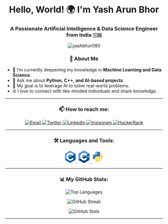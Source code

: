 <h1 align="center">Hello, World! 🌍 I'm Yash Arun Bhor</h1>
<h3 align="center">A Passionate Artificial Intelligence & Data Science Engineer from India 🇮🇳</h3>

<p align="center">
  <img src="https://komarev.com/ghpvc/?username=yashbhor080&label=Profile%20views&color=0e75b6&style=flat" alt="yashbhor080" />
</p>

<h3 align="center">🚀 About Me</h3>

- 🌱 I’m currently deepening my knowledge in **Machine Learning and Data Science**.
- 💬 Ask me about **Python, C++, and AI-based projects**.
- 🎯 My goal is to leverage AI to solve real-world problems.
- 🌐 I love to connect with like-minded individuals and share knowledge.

---

<h3 align="center">📫 How to reach me:</h3>

<p align="center">
  <a href="mailto:yashbhor080@gmail.com">
    <img align="center" src="https://img.icons8.com/fluent/48/000000/gmail.png" alt="Email" height="40" width="40" />
  </a>
  <a href="https://twitter.com/yashbhor080" target="_blank">
    <img align="center" src="https://img.icons8.com/fluent/48/000000/twitter.png" alt="Twitter" height="40" width="40" />
  </a>
  <a href="https://www.linkedin.com/in/yashbhorofficial" target="_blank">
    <img align="center" src="https://img.icons8.com/fluent/48/000000/linkedin.png" alt="LinkedIn" height="40" width="40" />
  </a>
  <a href="https://www.instagram.com/yashbhor080/profilecard/?igsh=MWdxYTdlYW84ZWViNg==" target="_blank">
    <img align="center" src="https://img.icons8.com/fluent/48/000000/instagram-new.png" alt="Instagram" height="40" width="40" />
  </a>
  <a href="https://www.hackerrank.com/vedantshinde501" target="_blank">
    <img align="center" src="https://img.icons8.com/external-tal-revivo-shadow-tal-revivo/48/000000/external-hackerrank-is-a-technology-company-that-focuses-on-competitive-programming-logo-shadow-tal-revivo.png" alt="HackerRank" height="40" width="40" />
  </a>
</p>

---

<h3 align="center">🛠️ Languages and Tools:</h3>

<p align="center">
  <a href="https://www.cprogramming.com/" target="_blank" rel="noreferrer">
    <img src="https://raw.githubusercontent.com/devicons/devicon/master/icons/c/c-original.svg" alt="C" width="40" height="40" />
  </a>
  <a href="https://www.w3schools.com/cpp/" target="_blank" rel="noreferrer">
    <img src="https://raw.githubusercontent.com/devicons/devicon/master/icons/cplusplus/cplusplus-original.svg" alt="C++" width="40" height="40" />
  </a>
  <a href="https://www.python.org" target="_blank" rel="noreferrer">
    <img src="https://raw.githubusercontent.com/devicons/devicon/master/icons/python/python-original.svg" alt="Python" width="40" height="40" />
  </a>
</p>

---

<h3 align="center">📊 My GitHub Stats:</h3>

<p align="center">
  <img src="https://github-readme-stats.vercel.app/api/top-langs?username=vyashbhor080&show_icons=true&locale=en&layout=compact" alt="Top Languages" />
</p>

<p align="center">
  <img src="https://github-readme-streak-stats.herokuapp.com/?user=yashbhor080&" alt="GitHub Streak" />
</p>

<p align="center">
  <img src="https://github-readme-stats.vercel.app/api?username=yashbhor080&show_icons=true&locale=en" alt="GitHub Stats" />
</p>

---


